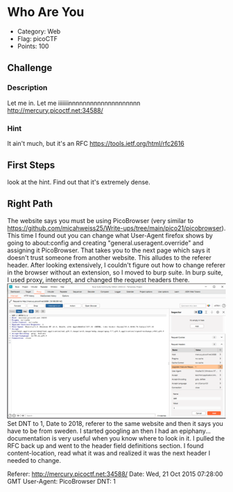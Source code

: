 # Who Are You
- Category: Web
- Flag: picoCTF
- Points: 100

## Challenge
### Description
Let me in. Let me iiiiiiinnnnnnnnnnnnnnnnnnnn http://mercury.picoctf.net:34588/
### Hint
It ain't much, but it's an RFC https://tools.ietf.org/html/rfc2616

## First Steps
look at the hint. Find out that it's extremely dense.
## Right Path
The website says you must be using PicoBrowser (very similar to https://github.com/micahweiss25/Write-ups/tree/main/pico21/picobrowser). This time
I found out you can change what User-Agent firefox shows by going to about:config and creating "general.useragent.override" and assigning it
PicoBrowser. That takes you to the next page which says it doesn't trust someone from another website. This alludes to the referer header.
After looking extensively, I couldn't figure out how to change referer in the browser without an extension, so I moved to burp suite. 
In burp suite, I used proxy, intercept, and changed the request headers there. ![](who_are_you.png)
Set DNT to 1, Date to 2018, referer to the same website and then it says you have to be from sweden. I started googling an then I had an epiphany... 
documentation is very useful when you know where to look in it. I pulled the RFC back up and went to the header field definitions section. I found content-location, read what it was and realized it was the next header I needed to change. 

Referer: http://mercury.picoctf.net:34588/
Date: Wed, 21 Oct 2015 07:28:00 GMT
User-Agent: PicoBrowser
DNT: 1

